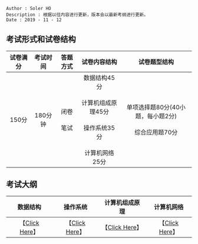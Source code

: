 ```
Author : Soler HO
Description : 根据以往内容进行更新，版本会以最新考纲进行更新。
Date : 2019 - 11 - 12
```


## 考试形式和试卷结构
|试卷满分|考试时间|答题方式|试卷内容结构|试卷题型结构|
|:--:|:--:|:--:|:--:|:--:|
|150分|180分钟|闭卷<br> <br>笔试|数据结构45分<br> <br>计算机组成原理45分<br> <br>操作系统35分<br> <br>计算机网络25分|单项选择题80分(40小题，每小题2分)<br> <br>综合应用题70分|


## 考试大纲
|数据结构|操作系统|计算机组成原理|计算机网络|
|:--:|:--:|:--:|:--:|
|【[Click Here]()】|【[Click Here]()】|【[Click Here]()】|【[Click Here]()】|

